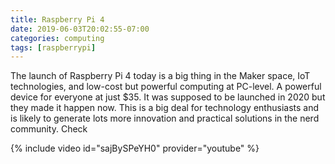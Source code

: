 ```yaml
---
title: Raspberry Pi 4
date: 2019-06-03T20:02:55-07:00
categories: computing 
tags: [raspberrypi]
---
```


The launch of Raspberry Pi 4 today is a big thing in the Maker space, IoT technologies, and low-cost but powerful computing at PC-level. A powerful device for everyone at just $35. It was supposed to be launched in 2020 but they made it happen now. This is a big deal for technology enthusiasts and is likely to generate lots more innovation and practical solutions in the nerd community. Check

{% include video id="sajBySPeYH0" provider="youtube" %}
